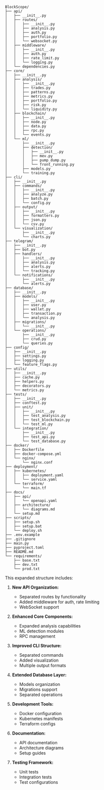 ```
BlockScope/
├── api/
│   ├── __init__.py
│   ├── routes/
│   │   ├── __init__.py
│   │   ├── analysis.py
│   │   ├── auth.py
│   │   ├── portfolio.py
│   │   └── websocket.py
│   ├── middleware/
│   │   ├── __init__.py
│   │   ├── auth.py
│   │   ├── rate_limit.py
│   │   └── logging.py
│   └── dependencies.py
├── core/
│   ├── __init__.py
│   ├── analysis/
│   │   ├── __init__.py
│   │   ├── trades.py
│   │   ├── patterns.py
│   │   ├── metrics.py
│   │   ├── portfolio.py
│   │   ├── risk.py
│   │   └── liquidity.py
│   ├── blockchain/
│   │   ├── __init__.py
│   │   ├── node.py
│   │   ├── data.py
│   │   ├── rpc.py
│   │   └── events.py
│   └── ml/
│       ├── __init__.py
│       ├── detection/
│       │   ├── __init__.py
│       │   ├── mev.py
│       │   ├── pump_dump.py
│       │   └── front_running.py
│       ├── models.py
│       └── training.py
├── cli/
│   ├── __init__.py
│   ├── commands/
│   │   ├── __init__.py
│   │   ├── analyze.py
│   │   ├── batch.py
│   │   └── config.py
│   ├── output/
│   │   ├── __init__.py
│   │   ├── formatters.py
│   │   ├── json.py
│   │   └── csv.py
│   └── visualization/
│       ├── __init__.py
│       └── charts.py
├── telegram/
│   ├── __init__.py
│   ├── bot.py
│   ├── handlers/
│   │   ├── __init__.py
│   │   ├── analysis.py
│   │   ├── alerts.py
│   │   └── tracking.py
│   └── notifications/
│       ├── __init__.py
│       └── alerts.py
├── database/
│   ├── __init__.py
│   ├── models/
│   │   ├── __init__.py
│   │   ├── user.py
│   │   ├── wallet.py
│   │   ├── transaction.py
│   │   └── analysis.py
│   ├── migrations/
│   │   └── __init__.py
│   └── operations/
│       ├── __init__.py
│       ├── crud.py
│       └── queries.py
├── config/
│   ├── __init__.py
│   ├── settings.py
│   ├── logging.py
│   └── feature_flags.py
├── utils/
│   ├── __init__.py
│   ├── cache.py
│   ├── helpers.py
│   ├── decorators.py
│   └── metrics.py
├── tests/
│   ├── __init__.py
│   ├── conftest.py
│   ├── unit/
│   │   ├── __init__.py
│   │   ├── test_analysis.py
│   │   ├── test_blockchain.py
│   │   └── test_ml.py
│   └── integration/
│       ├── __init__.py
│       ├── test_api.py
│       └── test_database.py
├── docker/
│   ├── Dockerfile
│   ├── docker-compose.yml
│   └── nginx/
│       └── nginx.conf
├── deployment/
│   ├── kubernetes/
│   │   ├── deployment.yaml
│   │   └── service.yaml
│   └── terraform/
│       └── main.tf
├── docs/
│   ├── api/
│   │   └── openapi.yaml
│   ├── architecture/
│   │   └── diagrams.md
│   └── setup.md
├── scripts/
│   ├── setup.sh
│   ├── setup.bat
│   └── deploy.sh
├── .env.example
├── .gitignore
├── main.py
├── pyproject.toml
├── README.md
└── requirements/
    ├── base.txt
    ├── dev.txt
    └── prod.txt
```

This expanded structure includes:

1. **New API Organization:**
   - Separated routes by functionality
   - Added middleware for auth, rate limiting
   - WebSocket support

2. **Enhanced Core Components:**
   - Expanded analysis capabilities
   - ML detection modules
   - RPC management

3. **Improved CLI Structure:**
   - Separated commands
   - Added visualization
   - Multiple output formats

4. **Extended Database Layer:**
   - Models organization
   - Migrations support
   - Separated operations

5. **Development Tools:**
   - Docker configuration
   - Kubernetes manifests
   - Terraform configs

6. **Documentation:**
   - API documentation
   - Architecture diagrams
   - Setup guides

7. **Testing Framework:**
   - Unit tests
   - Integration tests
   - Test configurations

